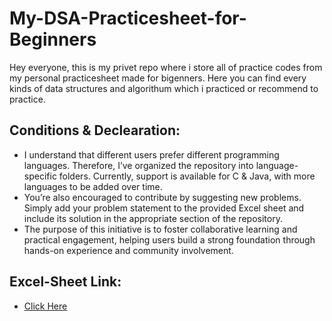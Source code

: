 # My-DSA-Practicesheet-for-Beginners

Hey everyone, this is my privet repo where i store all of practice codes from my personal practicesheet made for bigenners. Here you can find every kinds of data structures and algorithum which i practiced or recommend to practice.

## Conditions & Declearation:

- I understand that different users prefer different programming languages. Therefore, I’ve organized the repository into language-specific folders. Currently, support is available for C & Java, with more languages to be added over time.
- You’re also encouraged to contribute by suggesting new problems. Simply add your problem statement to the provided Excel sheet and include its solution in the appropriate section of the repository.
- The purpose of this initiative is to foster collaborative learning and practical engagement, helping users build a strong foundation through hands-on experience and community involvement.

## Excel-Sheet Link:

- <a href = "https://riceindia-my.sharepoint.com/:x:/g/personal/soumyadeep1_ghosh_stu_adamasuniversity_ac_in/EY-4fz66I7lPv9L8qXX8Pd4B4hijSgnVAkNEWzzoQNO2eQ?e=4cNhE3"> Click Here </a>
